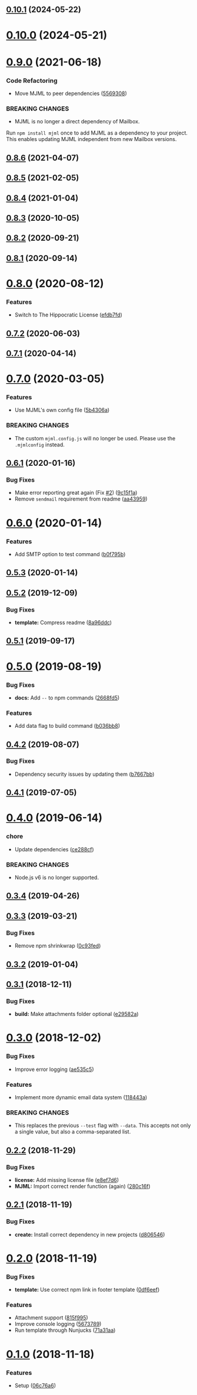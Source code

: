 ## [0.10.1](https://github.com/mvsde/mailbox/compare/v0.10.0...v0.10.1) (2024-05-22)



# [0.10.0](https://github.com/mvsde/mailbox/compare/v0.9.0...v0.10.0) (2024-05-21)



# [0.9.0](https://github.com/mvsde/mailbox/compare/v0.8.6...v0.9.0) (2021-06-18)


### Code Refactoring

* Move MJML to peer dependencies ([5569308](https://github.com/mvsde/mailbox/commit/5569308568286c12976508edb1a17cf8adc72bf9))


### BREAKING CHANGES

* MJML is no longer a direct dependency of Mailbox.

Run `npm install mjml` once to add MJML as a dependency to your project. This enables updating MJML independent from new Mailbox versions.



## [0.8.6](https://github.com/mvsde/mailbox/compare/v0.8.5...v0.8.6) (2021-04-07)



## [0.8.5](https://github.com/mvsde/mailbox/compare/v0.8.4...v0.8.5) (2021-02-05)



## [0.8.4](https://github.com/mvsde/mailbox/compare/v0.8.3...v0.8.4) (2021-01-04)



## [0.8.3](https://github.com/mvsde/mailbox/compare/v0.8.2...v0.8.3) (2020-10-05)



## [0.8.2](https://github.com/mvsde/mailbox/compare/v0.8.1...v0.8.2) (2020-09-21)



## [0.8.1](https://github.com/mvsde/mailbox/compare/v0.8.0...v0.8.1) (2020-09-14)



# [0.8.0](https://github.com/mvsde/mailbox/compare/v0.7.2...v0.8.0) (2020-08-12)


### Features

* Switch to The Hippocratic License ([efdb7fd](https://github.com/mvsde/mailbox/commit/efdb7fdcfd2e2696c0fbfd9e825b56cc3ffb7cd4))



## [0.7.2](https://github.com/mvsde/mailbox/compare/v0.7.1...v0.7.2) (2020-06-03)



## [0.7.1](https://github.com/mvsde/mailbox/compare/v0.7.0...v0.7.1) (2020-04-14)



# [0.7.0](https://github.com/mvsde/mailbox/compare/v0.6.1...v0.7.0) (2020-03-05)


### Features

* Use MJML's own config file ([5b4306a](https://github.com/mvsde/mailbox/commit/5b4306a884f16c19769b1ded8e0e0f12fde53d1e))


### BREAKING CHANGES

* The custom `mjml.config.js` will no longer be used. Please use the `.mjmlconfig` instead.



## [0.6.1](https://github.com/mvsde/mailbox/compare/v0.6.0...v0.6.1) (2020-01-16)


### Bug Fixes

* Make error reporting great again (Fix [#2](https://github.com/mvsde/mailbox/issues/2)) ([9c15f1a](https://github.com/mvsde/mailbox/commit/9c15f1aa2af4982e50e66906c6a7ad24df99c22b))
* Remove `sendmail` requirement from readme ([aa43959](https://github.com/mvsde/mailbox/commit/aa43959aa609502f58e9a809f311f4319116f201))



# [0.6.0](https://github.com/mvsde/mailbox/compare/v0.5.3...v0.6.0) (2020-01-14)


### Features

* Add SMTP option to test command ([b0f795b](https://github.com/mvsde/mailbox/commit/b0f795b7cc66b5187f493ecc2c914e35e8c7f224))



## [0.5.3](https://github.com/mvsde/mailbox/compare/v0.5.2...v0.5.3) (2020-01-14)



## [0.5.2](https://github.com/mvsde/mailbox/compare/v0.5.1...v0.5.2) (2019-12-09)


### Bug Fixes

* **template:** Compress readme ([8a96ddc](https://github.com/mvsde/mailbox/commit/8a96ddc6cddf41fc25732070283b7dccfc58551e))



## [0.5.1](https://github.com/mvsde/mailbox/compare/v0.5.0...v0.5.1) (2019-09-17)



# [0.5.0](https://github.com/mvsde/mailbox/compare/v0.4.2...v0.5.0) (2019-08-19)


### Bug Fixes

* **docs:** Add `--` to npm commands ([2668fd5](https://github.com/mvsde/mailbox/commit/2668fd5d33a77333bf02086c07e67dc3e1a96044))


### Features

* Add data flag to build command ([b036bb8](https://github.com/mvsde/mailbox/commit/b036bb8132ae549b5f2425285cb26adb5a516361))



## [0.4.2](https://github.com/mvsde/mailbox/compare/v0.4.1...v0.4.2) (2019-08-07)


### Bug Fixes

* Dependency security issues by updating them ([b7667bb](https://github.com/mvsde/mailbox/commit/b7667bbe68e1325086f2d3b7dac0f24ef991265f))



## [0.4.1](https://github.com/mvsde/mailbox/compare/v0.4.0...v0.4.1) (2019-07-05)



# [0.4.0](https://github.com/mvsde/mailbox/compare/v0.3.4...v0.4.0) (2019-06-14)


### chore

* Update dependencies ([ce288cf](https://github.com/mvsde/mailbox/commit/ce288cf269b25a0b923fc782a23c2242228c2524))


### BREAKING CHANGES

* Node.js v6 is no longer supported.



## [0.3.4](https://github.com/mvsde/mailbox/compare/v0.3.3...v0.3.4) (2019-04-26)



## [0.3.3](https://github.com/mvsde/mailbox/compare/v0.3.2...v0.3.3) (2019-03-21)


### Bug Fixes

* Remove npm shrinkwrap ([0c93fed](https://github.com/mvsde/mailbox/commit/0c93fedd657c55615170c6cce82ba32a8951343b))



## [0.3.2](https://github.com/mvsde/mailbox/compare/v0.3.1...v0.3.2) (2019-01-04)



## [0.3.1](https://github.com/mvsde/mailbox/compare/v0.3.0...v0.3.1) (2018-12-11)


### Bug Fixes

* **build:** Make attachments folder optional ([e29582a](https://github.com/mvsde/mailbox/commit/e29582a139ba9ef651ee8be2e026372e27f33b09))



# [0.3.0](https://github.com/mvsde/mailbox/compare/v0.2.2...v0.3.0) (2018-12-02)


### Bug Fixes

* Improve error logging ([ae535c5](https://github.com/mvsde/mailbox/commit/ae535c5b95dbfffeebda37595a5c7b5e06a187a0))


### Features

* Implement more dynamic email data system ([118443a](https://github.com/mvsde/mailbox/commit/118443a890fbdf57dd4484327fdfbb041753b3df))


### BREAKING CHANGES

* This replaces the previous `--test` flag with `--data`. This accepts not only a single value, but also a comma-separated list.



## [0.2.2](https://github.com/mvsde/mailbox/compare/v0.2.1...v0.2.2) (2018-11-29)


### Bug Fixes

* **license:** Add missing license file ([e8ef7d6](https://github.com/mvsde/mailbox/commit/e8ef7d6284780c3b80161138381714205fe040d1))
* **MJML:** Import correct render function (again) ([280c16f](https://github.com/mvsde/mailbox/commit/280c16f2920a423423230f77e87e3f3e09460f46))



## [0.2.1](https://github.com/mvsde/mailbox/compare/v0.2.0...v0.2.1) (2018-11-19)


### Bug Fixes

* **create:** Install correct dependency in new projects ([d806546](https://github.com/mvsde/mailbox/commit/d806546e674bf29553789901400e470844ce90f7))



# [0.2.0](https://github.com/mvsde/mailbox/compare/v0.1.0...v0.2.0) (2018-11-19)


### Bug Fixes

* **template:** Use correct npm link in footer template ([0df6eef](https://github.com/mvsde/mailbox/commit/0df6eef20a0cda682048b79eebb42f5f899fa37e))


### Features

* Attachment support ([815f995](https://github.com/mvsde/mailbox/commit/815f99591338b176935bad9f45c75fe4a0543b35))
* Improve console logging ([5673789](https://github.com/mvsde/mailbox/commit/56737893750fa578c08346e0cd1ce3b166c5e428))
* Run template through Nunjucks ([71a31aa](https://github.com/mvsde/mailbox/commit/71a31aa118e5f0becc3385f3e35d89bb06e65656))



# [0.1.0](https://github.com/mvsde/mailbox/compare/06c76a6fd95923c4a601ff1a428e564ac3af9bed...v0.1.0) (2018-11-18)


### Features

* Setup ([06c76a6](https://github.com/mvsde/mailbox/commit/06c76a6fd95923c4a601ff1a428e564ac3af9bed))



